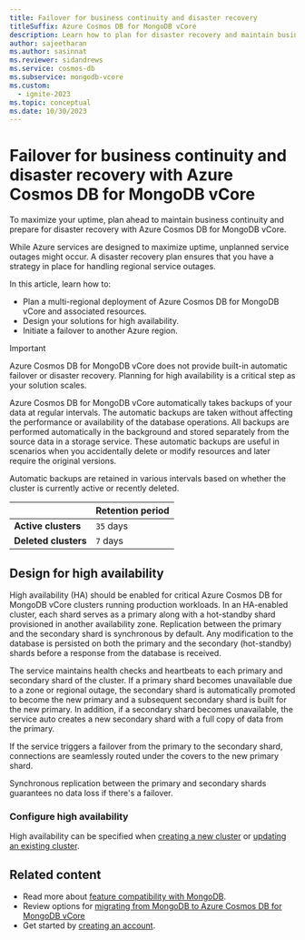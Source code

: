 ```yaml
---
title: Failover for business continuity and disaster recovery
titleSuffix: Azure Cosmos DB for MongoDB vCore
description: Learn how to plan for disaster recovery and maintain business continuity with Azure Cosmos DB for Mongo vCore
author: sajeetharan
ms.author: sasinnat
ms.reviewer: sidandrews
ms.service: cosmos-db
ms.subservice: mongodb-vcore
ms.custom:
  - ignite-2023
ms.topic: conceptual
ms.date: 10/30/2023
---
```


# Failover for business continuity and disaster recovery with Azure Cosmos DB for MongoDB vCore

To maximize your uptime, plan ahead to maintain business continuity and prepare for disaster recovery with Azure Cosmos DB for MongoDB vCore.

While Azure services are designed to maximize uptime, unplanned service outages might occur. A disaster recovery plan ensures that you have a strategy in place for handling regional service outages.

In this article, learn how to:

- Plan a multi-regional deployment of Azure Cosmos DB for MongoDB vCore and associated resources.
- Design your solutions for high availability.
- Initiate a failover to another Azure region.

> [!IMPORTANT]
> Azure Cosmos DB for MongoDB vCore does not provide built-in automatic failover or disaster recovery. Planning for high availability is a critical step as your solution scales.

Azure Cosmos DB for MongoDB vCore automatically takes backups of your data at regular intervals. The automatic backups are taken without affecting the performance or availability of the database operations. All backups are performed automatically in the background and stored separately from the source data in a storage service. These automatic backups are useful in scenarios when you accidentally delete or modify resources and later require the original versions.

Automatic backups are retained in various intervals based on whether the cluster is currently active or recently deleted.

| | Retention period |
| --- | --- |
| **Active clusters** | `35` days |
| **Deleted clusters** | `7` days |

## Design for high availability

High availability (HA) should be enabled for critical Azure Cosmos DB for MongoDB vCore clusters running production workloads. In an HA-enabled cluster, each shard serves as a primary along with a hot-standby shard provisioned in another availability zone. Replication between the primary and the secondary shard is synchronous by default. Any modification to the database is persisted on both the primary and the secondary (hot-standby) shards before a response from the database is received.

The service maintains health checks and heartbeats to each primary and secondary shard of the cluster. If a primary shard becomes unavailable due to a zone or regional outage, the secondary shard is automatically promoted to become the new primary and a subsequent secondary shard is built for the new primary. In addition, if a secondary shard becomes unavailable, the service auto creates a new secondary shard with a full copy of data from the primary.

If the service triggers a failover from the primary to the secondary shard, connections are seamlessly routed under the covers to the new primary shard.

Synchronous replication between the primary and secondary shards guarantees no data loss if there's a failover.

### Configure high availability

High availability can be specified when [creating a new cluster](quickstart-portal.md) or [updating an existing cluster](how-to-scale-cluster.md).

## Related content

- Read more about [feature compatibility with MongoDB](compatibility.md).
- Review options for [migrating from MongoDB to Azure Cosmos DB for MongoDB vCore](migration-options.md)
- Get started by [creating an account](quickstart-portal.md).
